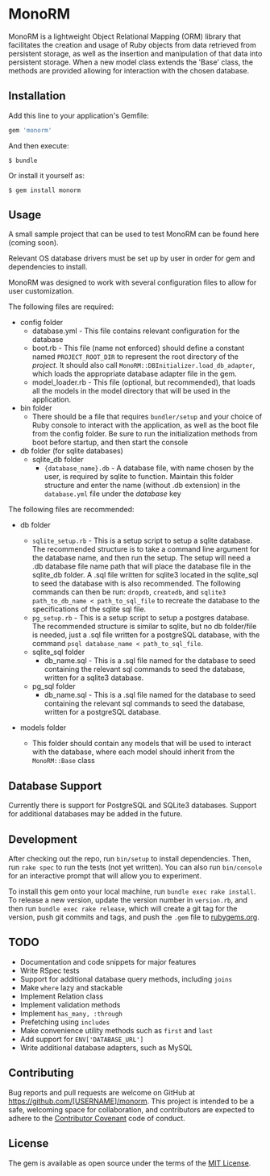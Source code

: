 # MonoRM

MonoRM is a lightweight Object Relational Mapping (ORM) library that facilitates the creation and
usage of Ruby objects from data retrieved from persistent storage, as well as the insertion and manipulation
of that data into persistent storage. When a new model class extends the 'Base' class, the methods are provided
allowing for interaction with the chosen database.

## Installation

Add this line to your application's Gemfile:

```ruby
gem 'monorm'
```

And then execute:

    $ bundle

Or install it yourself as:

    $ gem install monorm

## Usage

A small sample project that can be used to test MonoRM can be found here (coming soon).

Relevant OS database drivers must be set up by user in order for gem and dependencies to install.

MonoRM was designed to work with several configuration files to allow for user customization.


The following files are required:
- config folder
  - database.yml - This file contains relevant configuration for the database
  - boot.rb - This file (name not enforced) should define a constant named `PROJECT_ROOT_DIR` to represent the root directory of the _project_. It should also call `MonoRM::DBInitializer.load_db_adapter`, which loads the appropriate database adapter file in the gem.
  - model_loader.rb - This file (optional, but recommended), that loads all the models in the model directory that will be used in the application.
- bin folder
  - There should be a file that requires `bundler/setup` and your choice of Ruby console to interact with the application, as well as the boot file from the config folder. Be sure to run the initialization methods from boot before startup, and then start the console
- db folder (for sqlite databases)
  - sqlite_db folder
    - `{database_name}.db` - A database file, with name chosen by the user, is required by sqlite to function. Maintain this folder structure and enter the name (without .db extension) in the `database.yml` file under the _database_ key

The following files are recommended:
- db folder
  - `sqlite_setup.rb` - This is a setup script to setup a sqlite database. The recommended structure is to take a command line argument for the database name, and then run the setup. The setup will need a .db database file name path that will place the database file in the sqlite_db folder. A .sql file written for sqlite3 located in the sqlite_sql to seed the database with is also recommended. The following commands can then be run: `dropdb`, `createdb`, and `sqlite3 path_to_db_name < path_to_sql_file` to recreate the database to the specifications of the sqlite sql file.
  - `pg_setup.rb` - This is a setup script to setup a postgres database. The recommended structure is similar to sqlite, but no db folder/file is needed, just a .sql file written for a postgreSQL database,
  with the command `psql database_name < path_to_sql_file`.
  - sqlite_sql folder
    - db_name.sql - This is a .sql file named for the database to seed containing the relevant sql commands to seed the database, written for a sqlite3 database.
  - pg_sql folder
    - db_name.sql - This is a .sql file named for the database to seed containing the relevant sql commands to seed the database, written for a postgreSQL database.    

- models folder
  - This folder should contain any models that will be used to interact with the database, where each model should inherit from the `MonoRM::Base` class

## Database Support

Currently there is support for PostgreSQL and SQLite3 databases. Support for additional databases
may be added in the future.

## Development

After checking out the repo, run `bin/setup` to install dependencies. Then, run `rake spec` to run the tests (not yet written). You can also run `bin/console` for an interactive prompt that will allow you to experiment.

To install this gem onto your local machine, run `bundle exec rake install`. To release a new version, update the version number in `version.rb`, and then run `bundle exec rake release`, which will create a git tag for the version, push git commits and tags, and push the `.gem` file to [rubygems.org](https://rubygems.org).

## TODO

- Documentation and code snippets for major features
- Write RSpec tests
- Support for additional database query methods, including `joins`
- Make `where` lazy and stackable
- Implement Relation class
- Implement validation methods
- Implement `has_many, :through`
- Prefetching using `includes`
- Make convenience utility methods such as `first` and `last`
- Add support for `ENV['DATABASE_URL']`
- Write additional database adapters, such as MySQL

## Contributing

Bug reports and pull requests are welcome on GitHub at https://github.com/[USERNAME]/monorm. This project is intended to be a safe, welcoming space for collaboration, and contributors are expected to adhere to the [Contributor Covenant](http://contributor-covenant.org) code of conduct.


## License

The gem is available as open source under the terms of the [MIT License](http://opensource.org/licenses/MIT).

